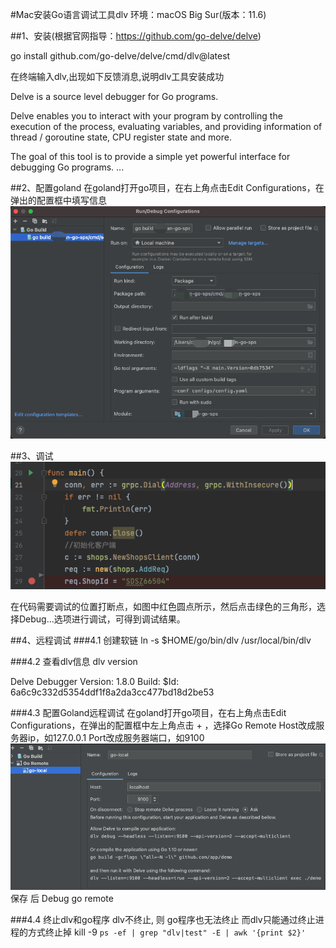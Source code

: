 #Mac安装Go语言调试工具dlv
环境：macOS Big Sur(版本：11.6)

##1、安装(根据官网指导：https://github.com/go-delve/delve)

go install github.com/go-delve/delve/cmd/dlv@latest

在终端输入dlv,出现如下反馈消息,说明dlv工具安装成功

Delve is a source level debugger for Go programs.

Delve enables you to interact with your program by controlling the execution of the process,
evaluating variables, and providing information of thread / goroutine state, CPU register state and more.

The goal of this tool is to provide a simple yet powerful interface for debugging Go programs.
...


##2、配置goland
在goland打开go项目，在右上角点击Edit Configurations，在弹出的配置框中填写信息
![goland_dlv配置](./images/goland_dlv配置.png)

##3、调试
![goland_debug](./images/goland_debug.png)

在代码需要调试的位置打断点，如图中红色圆点所示，然后点击绿色的三角形，选择Debug...选项进行调试，可得到调试结果。

##4、远程调试
###4.1 创建软链
ln -s $HOME/go/bin/dlv /usr/local/bin/dlv

###4.2 查看dlv信息
dlv version

Delve Debugger
Version: 1.8.0
Build: $Id: 6a6c9c332d5354ddf1f8a2da3cc477bd18d2be53

###4.3 配置Goland远程调试
在goland打开go项目，在右上角点击Edit Configurations，在弹出的配置框中左上角点击 + ，选择Go Remote
Host改成服务器ip，如127.0.0.1
Port改成服务器端口，如9100
![goland_remote](./images/goland_remote.png)
保存 后 Debug go remote

###4.4 终止dlv和go程序
dlv不终止, 则 go程序也无法终止 而dlv只能通过终止进程的方式终止掉
kill -9 `ps -ef | grep "dlv|test" -E | awk '{print $2}'`
